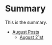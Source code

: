 # Summary

This is the summary.

* [August Posts](output/august/README.md)
    * [August 21st](output/august/aug21.md)
